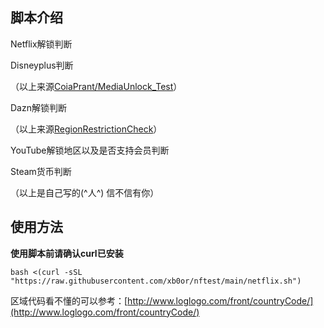 ## 脚本介绍

Netflix解锁判断

Disneyplus判断

（以上来源[CoiaPrant/MediaUnlock_Test](https://github.com/CoiaPrant/MediaUnlock_Test)）

Dazn解锁判断

（以上来源[RegionRestrictionCheck](https://github.com/lmc999/RegionRestrictionCheck)）

YouTube解锁地区以及是否支持会员判断

Steam货币判断

（以上是自己写的(^人^) 信不信有你）

## 使用方法

**使用脚本前请确认curl已安装**

```
bash <(curl -sSL "https://raw.githubusercontent.com/xb0or/nftest/main/netflix.sh")
```
 区域代码看不懂的可以参考：[http://www.loglogo.com/front/countryCode/](http://www.loglogo.com/front/countryCode/)
